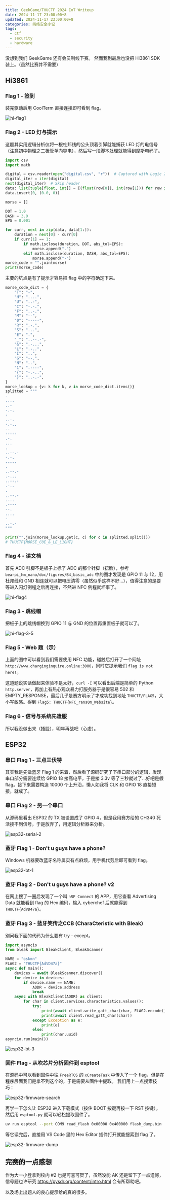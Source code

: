 ```yaml
---
title: GeekGame/THUCTF 2024 IoT Writeup
date: 2024-11-17 23:00:00+8
updated: 2024-11-17 23:00:00+8
categories: 网络安全小记
tags:
  - ctf
  - security
  - hardware
---
```


没想到我们 GeekGame 还有会员制线下赛。
然而我到最后也没把 Hi3861 SDK 装上。（虽然比赛并不需要）

<!-- more -->

## Hi3861

### Flag 1 - 签到

装完驱动后用 CoolTerm 直接连接即可看到 flag。

![hi-flag1](./$assets/hi-flag1.png)


### Flag 2 - LED 灯与提示

这题其实用逻辑分析仪将一根杜邦线的公头顶着引脚就能捕获 LED 灯的电信号（注意初中物理之二极管单向导电），然后写一段脚本处理就能得到摩斯电码了。

```python
import csv
import math

digital = csv.reader(open("digital.csv", "r"))  # Captured with Logic 2
digital_iter = iter(digital)
next(digital_iter)  # Skip header
data: list[tuple[float, int]] = [(float(row[0]), int(row[1])) for row in digital_iter]
data.insert(0, (0.0, 0))

morse = []

DOT = 1.0
DASH = 3.0
EPS = 0.001

for curr, next in zip(data, data[1:]):
    duration = next[0] - curr[0]
    if curr[1] == 1:
        if math.isclose(duration, DOT, abs_tol=EPS):
            morse.append(".")
        elif math.isclose(duration, DASH, abs_tol=EPS):
            morse.append("-")
morse_code = "".join(morse)
print(morse_code)
```

主要的坑点是有了提示才容易把 flag 中的字符确定下来。

```python
morse_code_dict = {
    "T": "-",
    "H": "....",
    "U": "..-",
    "C": "-.-.",
    "F": "..-.",
    "M": "--",
    "0": "-----",
    "R": ".-.",
    "S": "...",
    "E": ".",
    "_": "..--.-",
    "&": ".-...",
    "L": ".-..",
    "I": "..",
    "G": "--.",
    "N": "-.",
    "1": ".----",
    "{": "-.-..",
    "}": "..-.-",
}
morse_lookup = {v: k for k, v in morse_code_dict.items()}
splitted = """
-
....
..-
-.-.
-
..-.
-.-..
--
-----
.-.
...
.
..--.-
-.-.
-----
.
..--.-
.-...
..--.-
.-..
.
..--.-
.-..
.----
--.
....
-
..-.-
"""

print("".join(morse_lookup.get(c, c) for c in splitted.split()))
# THUCTF{M0RSE_C0E_&_LE_L1GHT}
```

### Flag 4 - 读文档

首先 ADC 引脚不是板子上标了 ADC 的那个针脚（捂脸），参考 `bearpi_hm_nano/doc/figures/B4_basic_adc` 中的图才发现是 GPIO 11 与 12，用杜邦线和 GND 相连就可以把电压清零（虽然似乎这样不好...），值得注意的是要等进入闪灯例程之后再连接，不然进 NFC 例程就坏事了。

![hi-flag4](./$assets/hi-flag4.png)

### Flag 3 - 跳线帽

把板子上的跳线帽换到 GPIO 11 与 GND 的位置再重置板子就可以了。

![hi-flag-3-5](./$assets/hi-flag-3-5.png)

### Flag 5 - Web 题（示）

上面的图中可以看到我们需要使用 NFC 功能，碰触后打开了一个网址 `http://www.charginginquire.online:3000`，同时它提示我们 `flag is not here!`。

这道题说实话做起来体验不是太好，`curl -I` 可以看出后端是简单的 Python `http.server`，再加上有热心观众暴力打服务器于是很容易 502 和 EMPTY_RESPONSE，最后几乎是赛方明示了才成功找到地址 `THUCTF/FLAG5`，大小写敏感。得到 `Flag5: THUCTF{NFC_rans0m_Website}`。

### Flag 6 - 信号与系统先遣服

所以我没做出来（捂脸），明年再战吧（心虚）。

## ESP32

### 串口 Flag 1 - 三点三伏特

其实我是先做蓝牙 Flag 1 的来着，然后看了源码研究了下串口部分的逻辑，发现串口部分需要连续给 GPIO 18 接高电平，于是接 3.3v 等了三秒就过了...好吧是假 flag。接下来需要构造 10000 个上升沿，懒人如我将 CLK 和 GPIO 18 直接短接，就成了。

### 串口 Flag 2 - 另一个串口

从源码里看出 ESP32 的 TX 被设置成了 GPIO 4，但是我用赛方给的 CH340 死活接不到信号，于是放弃了，用逻辑分析器来分析。

![esp32-serial-2](./$assets/esp32-serial-2.png)

### 蓝牙 Flag 1 - Don't u guys have a phone?

Windows 机器要改蓝牙名称属实有点麻烦，用手机代劳后即可看到 flag。

![esp32-bt-1](./$assets/esp32-bt-1.png)

### 蓝牙 Flag 2 - Don't u guys have a phone? v2

在网上搜了一圈后发现了一个叫 `nRF Connect` 的 APP，用它查看 Advertising Data 就能看到 flag 的 Hex 编码，输入 cyberchef 后就能得到 `THUCTF{AdVD47a}`。

### 蓝牙 Flag 3 - 蓝牙笑传之CCB (CharaCteristic with Bleak)

别问我下面的代码为什么要有 try - except。

```python
import asyncio
from bleak import BleakClient, BleakScanner

NAME = "oskmn"
FLAG2 = "THUCTF{AdVD47a}"
async def main():
    devices = await BleakScanner.discover()
    for device in devices:
        if device.name == NAME:
            ADDR = device.address
            break
    async with BleakClient(ADDR) as client:
        for char in client.services.characteristics.values():
            try:
                print(await client.write_gatt_char(char, FLAG2.encode(), response=True))
                print(await client.read_gatt_char(char))
            except Exception as e:
                print(e)
            else:
                print(char.uuid)
asyncio.run(main())
```

![esp32-bt-3](./$assets/esp32-bt-3.png)

### 固件 Flag - 从吹芯片分析固件到 esptool

在源码中可以看到固件中往 `FreeRTOS` 的 `xCreateTask` 中传入了一个 flag，但是在程序层面我们是拿不到这个的，于是需要从固件中提取。
我们用上一点搜索技巧：

![esp32-firmware-search](./$assets/esp32-firmware-search.png)

再学一下怎么让 ESP32 进入下载模式（按住 BOOT 按键再按一下 RST 按键），然后用 `esptool.py` 就可以轻松提取固件了。

```bash
uv run esptool --port COM9 read_flash 0x00000 0x400000 flash_dump.bin
```

等它读完后，直接用 VS Code 里的 Hex Editor 插件打开就能搜索到 flag 了。

![esp32-firmware-dump](./$assets/esp32-firmware-dump.png)

## 完赛的一点感想

作为大一小登拿到校内 #2 也是可喜可贺了，虽然没能 AK 还是留下了一点遗憾，
信号题也许研究 https://pysdr.org/content/intro.html 会有所帮助吧。

以及场上出题人的良心提示给的真的很多。